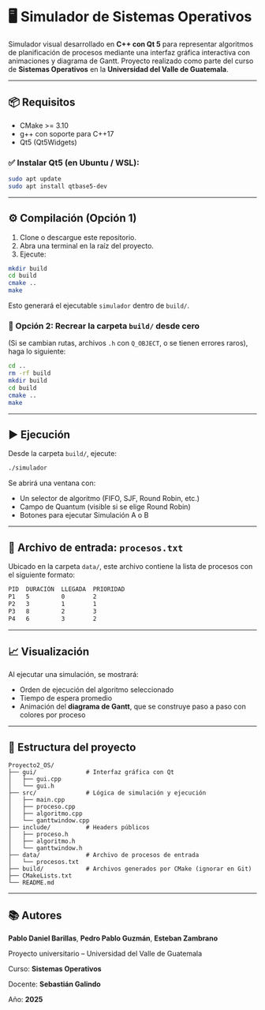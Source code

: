 # 🖥️ Simulador de Sistemas Operativos

Simulador visual desarrollado en **C++ con Qt 5** para representar algoritmos de planificación de procesos mediante una interfaz gráfica interactiva con animaciones y diagrama de Gantt. Proyecto realizado como parte del curso de **Sistemas Operativos** en la **Universidad del Valle de Guatemala**.

---

## 📦 Requisitos

- CMake >= 3.10  
- g++ con soporte para C++17  
- Qt5 (Qt5Widgets)

### ✅ Instalar Qt5 (en Ubuntu / WSL):

```bash
sudo apt update
sudo apt install qtbase5-dev
````

---

## ⚙️ Compilación (Opción 1)

1. Clone o descargue este repositorio.
2. Abra una terminal en la raíz del proyecto.
3. Ejecute:

```bash
mkdir build
cd build
cmake ..
make
```

Esto generará el ejecutable `simulador` dentro de `build/`.

### 🔁 Opción 2: **Recrear la carpeta `build/` desde cero**

(Si se cambian rutas, archivos `.h` con `Q_OBJECT`, o se tienen errores raros), haga lo siguiente:

```bash
cd ..
rm -rf build
mkdir build
cd build
cmake ..
make
```

---

## ▶️ Ejecución

Desde la carpeta `build/`, ejecute:

```bash
./simulador
```

Se abrirá una ventana con:

* Un selector de algoritmo (FIFO, SJF, Round Robin, etc.)
* Campo de Quantum (visible si se elige Round Robin)
* Botones para ejecutar Simulación A o B

---

## 📂 Archivo de entrada: `procesos.txt`

Ubicado en la carpeta `data/`, este archivo contiene la lista de procesos con el siguiente formato:

```txt
PID  DURACIÓN  LLEGADA  PRIORIDAD
P1   5         0        2
P2   3         1        1
P3   8         2        3
P4   6         3        2
```

---

## 📈 Visualización

Al ejecutar una simulación, se mostrará:

* Orden de ejecución del algoritmo seleccionado
* Tiempo de espera promedio
* Animación del **diagrama de Gantt**, que se construye paso a paso con colores por proceso

---

## 📁 Estructura del proyecto

```
Proyecto2_OS/
├── gui/              # Interfaz gráfica con Qt
│   ├── gui.cpp
│   └── gui.h
├── src/              # Lógica de simulación y ejecución
│   ├── main.cpp
│   ├── proceso.cpp
│   ├── algoritmo.cpp
│   └── ganttwindow.cpp
├── include/          # Headers públicos
│   ├── proceso.h
│   ├── algoritmo.h
│   └── ganttwindow.h
├── data/             # Archivo de procesos de entrada
│   └── procesos.txt
├── build/            # Archivos generados por CMake (ignorar en Git)
├── CMakeLists.txt
└── README.md
```

---

## 📚 Autores

**Pablo Daniel Barillas**, **Pedro Pablo Guzmán**, **Esteban Zambrano**

Proyecto universitario – Universidad del Valle de Guatemala

Curso: **Sistemas Operativos**

Docente: **Sebastián Galindo**

Año: **2025**
